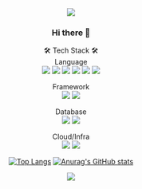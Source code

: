 <div align="center">
  <img src="https://capsule-render.vercel.app/api?type=waving&text=Jaemin%20Hong&fontAlignY=35&fontSize=50&color=93CCB4&fontColor=363636&height=200&section=header" />


  
  ### Hi there 👋   

  🛠 Tech Stack 🛠   
  Language   
  <img src="https://img.shields.io/badge/Python-3776AB?style=flat-square&logo=python&logoColor=white"/>
  <img src="https://img.shields.io/badge/Java-ED8B00?style=flat-square&logo=openjdk&logoColor=white"/>
  <img src="https://img.shields.io/badge/JavaScript-F7DF1E?style=flat-square&logo=JavaScript&logoColor=white"/>
  <img src="https://img.shields.io/badge/HTML-239120?style=flat-square&logo=html5&logoColor=white"/>
  <img src="https://img.shields.io/badge/CSS-239120?&style=flat-square&logo=css3&logoColor=white"/>
  <img src="https://img.shields.io/badge/jQuery-0769AD?style=flat-square&logo=jquery&logoColor=white"/>

  Framework   
  <img src="https://img.shields.io/badge/Django-092E20?style=flat-square&logo=django&logoColor=white"/>
  <img src="https://img.shields.io/badge/Spring-6DB33F?style=flat-square&logo=spring&logoColor=white"/>

  Database   
  <img src="https://img.shields.io/badge/MySQL-00000F?style=flat-square&logo=mysql&logoColor=white"/>
  <img src="https://img.shields.io/badge/MariaDB-003545?style=flat-square&logo=mariadb&logoColor=white"/>

  Cloud/Infra   
  <img src="https://img.shields.io/badge/Google_Cloud-4285F4?style=flat-square&logo=google- cloud&logoColor=white"/>
  <img src="https://img.shields.io/badge/docker-%230db7ed.svg?style=flat-square&logo=docker&logoColor=white"/>

  [![Top Langs](https://github-readme-stats.vercel.app/api/top-langs/?username=MSP-31&layout=compact&theme=dracula)](https://github.com/anuraghazra/github-readme-stats)
  [![Anurag's GitHub stats](https://github-readme-stats.vercel.app/api?username=MSP-31&theme=dracula)](https://github.com/anuraghazra/github-readme-stats)

  <img src="https://capsule-render.vercel.app/api?type=waving&color=93CCB4&height=150&section=footer" />
</div>
